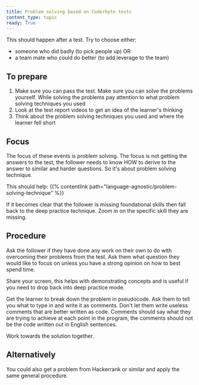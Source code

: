```yaml
---
title: Problem solving based on Coderbyte tests
content_type: topic
ready: True
---
```


This should happen after a test. Try to choose either:

- someone who did badly (to pick people up) OR
- a team mate who could do better (to add leverage to the team)

## To prepare

1. Make sure you can pass the test. Make sure you can solve the problems yourself. While solving the problems pay attention to what problem solving techniques you used
2. Look at the test report videos to get an idea of the learner's thinking
3. Think about the problem solving techniques you used and where the learner fell short

## Focus

The focus of these events is problem solving. The focus is not getting the answers to the test, the follower needs to know HOW to derive to the answer to similar and harder questions. So it's about problem solving technique.

This should help: {{% contentlink path="language-agnostic/problem-solving-technique" %}}

If it becomes clear that the follower is missing foundational skills then fall back to the deep practice technique. Zoom in on the specific skill they are missing.

## Procedure

Ask the follower if they have done any work on their own to do with overcoming their problems from the test. Ask them what question they would like to focus on unless you have a strong opinion on how to best spend time.

Share your screen, this helps with demonstrating concepts and is useful if you need to drop back into deep practice mode.

Get the learner to break down the problem in pseudocode. Ask them to tell you what to type in and write it as comments. Don't let them write useless comments that are better written as code. Comments should say what they are trying to achieve at each point in the program, the comments should not be the code written out in English sentences.

Work towards the solution together.

## Alternatively

You could also get a problem from Hackerrank or similar and apply the same general procedure.



